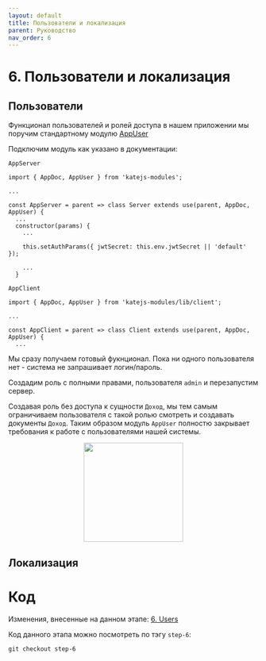 ```yaml
---
layout: default
title: Пользователи и локализация
parent: Руководство
nav_order: 6
---
```


# 6. Пользователи и локализация

## Пользователи

Функционал пользователей и ролей доступа в нашем приложении мы поручим
стандартному модулю [AppUser](https://docs.katejs.ru/modules/user.html)

Подключим модуль как указано в документации:

`AppServer`
````
import { AppDoc, AppUser } from 'katejs-modules';

...

const AppServer = parent => class Server extends use(parent, AppDoc, AppUser) {
  ...
  constructor(params) {
    ...

    this.setAuthParams({ jwtSecret: this.env.jwtSecret || 'default' });

    ...
  }

````
`AppClient`
````
import { AppDoc, AppUser } from 'katejs-modules/lib/client';

...

const AppClient = parent => class Client extends use(parent, AppDoc, AppUser) {
  ...
````
Мы сразу получаем готовый фукнционал.
Пока ни одного пользователя нет - система не запрашивает логин/пароль.

Создадим роль с полными правами, пользователя `admin` и перезапустим сервер.

Создавая роль без доступа к сущности `Доход`, мы тем самым ограничиваем пользователя
с такой ролью смотреть и создавать документы `Доход`. Таким образом модуль `AppUser`
полностю закрывает требования к работе с пользователями нашей системы.

<p align="center">
  <img width="200" height="200" src="https://github.com/romannep/katejs/raw/master/docs/assets/img/user_1.png">
</p>


## Локализация




# Код

Изменения, внесенные на данном этапе: [6. Users]()

Код данного этапа можно посмотреть по тэгу `step-6`:
````
git checkout step-6
````
